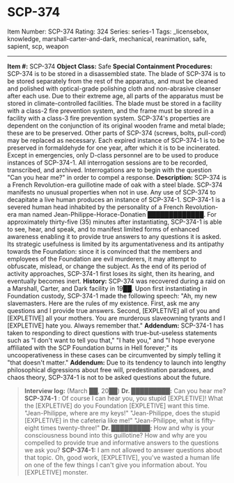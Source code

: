 # SCP-374
Item Number: SCP-374
Rating: 324
Series: series-1
Tags: _licensebox, knowledge, marshall-carter-and-dark, mechanical, reanimation, safe, sapient, scp, weapon

---

**Item #:** SCP-374
**Object Class:** Safe
**Special Containment Procedures:** SCP-374 is to be stored in a disassembled state. The blade of SCP-374 is to be stored separately from the rest of the apparatus, and must be cleaned and polished with optical-grade polishing cloth and non-abrasive cleanser after each use.
Due to their extreme age, all parts of the apparatus must be stored in climate-controlled facilities. The blade must be stored in a facility with a class-2 fire prevention system, and the frame must be stored in a facility with a class-3 fire prevention system.
SCP-374's properties are dependent on the conjunction of its original wooden frame and metal blade; these are to be preserved. Other parts of SCP-374 (screws, bolts, pull-cord) may be replaced as necessary.
Each expired instance of SCP-374-1 is to be preserved in formaldehyde for one year, after which it is to be incinerated. Except in emergencies, only D-class personnel are to be used to produce instances of SCP-374-1.
All interrogation sessions are to be recorded, transcribed, and archived. Interrogations are to begin with the question "Can you hear me?" in order to compel a response.
**Description:** SCP-374 is a French Revolution-era guillotine made of oak with a steel blade. SCP-374 manifests no unusual properties when not in use. Any use of SCP-374 to decapitate a live human produces an instance of SCP-374-1.
SCP-374-1 is a severed human head inhabited by the personality of a French Revolution-era man named Jean-Philippe-Horace-Donatien █████████████. For approximately thirty-five (35) minutes after instantiating, SCP-374-1 is able to see, hear, and speak, and to manifest limited forms of enhanced awareness enabling it to provide true answers to any questions it is asked.
Its strategic usefulness is limited by its argumentativeness and its antipathy towards the Foundation: since it is convinced that the members and employees of the Foundation are evil murderers, it may attempt to obfuscate, mislead, or change the subject.
As the end of its period of activity approaches, SCP-374-1 first loses its sight, then its hearing, and eventually becomes inert.
**History:** SCP-374 was recovered during a raid on a Marshall, Carter, and Dark facility in 19██. Upon first instantiating in Foundation custody, SCP-374-1 made the following speech:
"Ah, my new slavemasters. Here are the rules of my existence. First, ask me any questions and I provide true answers. Second, [EXPLETIVE] all of you and [EXPLETIVE] all your mothers. You are murderous slaveowning tyrants and I [EXPLETIVE] hate you. Always remember that."
**Addendum:** SCP-374-1 has taken to responding to direct questions with true-but-useless statements such as "I don't want to tell you that," "I hate you," and "I hope everyone affiliated with the SCP Foundation burns in Hell forever;" its uncooperativeness in these cases can be circumvented by simply telling it "that doesn't matter."
**Addendum:** Due to its tendency to launch into lengthy philosophical digressions about free will, predestination paradoxes, and chaos theory, SCP-374-1 is not to be asked questions about the future.
> **Interview log:** (March ██, 20██)
> **Dr. █████████:** Can you hear me?
> **SCP-374-1** : Of course I can hear you, you stupid [EXPLETIVE]! What the [EXPLETIVE] do you Foundation [EXPLETIVE] want this time. "Jean-Philippe, where are my keys!" "Jean-Philippe, does the stupid [EXPLETIVE] in the cafeteria like me!" "Jean-Philippe, what is fifty-eight times twenty-three!"
> **Dr. █████████:** How and why is your consciousness bound into this guillotine? How and why are you compelled to provide true and informative answers to the questions we ask you?
> **SCP-374-1:** I am not allowed to answer questions about that topic. Oh, good work, [EXPLETIVE], you've wasted a human life on one of the few things I can't give you information about. You [EXPLETIVE] monster.
